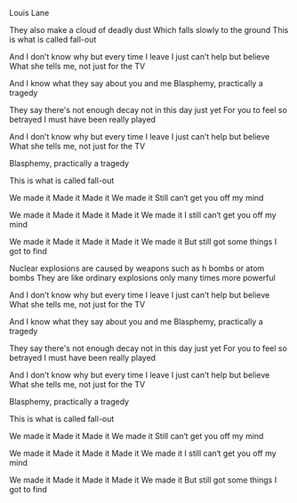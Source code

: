 Louis Lane 

They also make a cloud of deadly dust 
Which falls slowly to the ground
This is what is called fall-out

And I don’t know why but every time I leave
I just can’t help but believe 
What she tells me, not just for the TV

And I know what they say about you and me
Blasphemy, practically a tragedy 

They say there's not enough decay 
not in this day just yet
For you to feel so betrayed
I must have been really played

And I don’t know why but every time I leave
I just can’t help but believe 
What she tells me, not just for the TV 

Blasphemy, practically a tragedy 

This is what is called fall-out

We made it
Made it 
Made it 
We made it 
Still can‘t get you off my mind 

We made it
Made it 
Made it 
Made it 
We made it
I still can‘t get you off my mind 

We made it 
Made it 
Made it
Made it 
We made it
But still got some things I got to find 

Nuclear explosions are caused by weapons such as h bombs or atom bombs
They are like ordinary explosions only many times more powerful

And I don’t know why but every time I leave
I just can’t help but believe 
What she tells me, not just for the TV 

And I know what they say about you and me
Blasphemy, practically a tragedy 

They say there's not enough decay 
not in this day just yet
For you to feel so betrayed
I must have been really played

And I don’t know why but every time I leave
I just can’t help but believe 
What she tells me, not just for the TV 

Blasphemy, practically a tragedy 

This is what is called fall-out

We made it
Made it 
Made it 
We made it 
Still can‘t get you off my mind 

We made it
Made it 
Made it 
Made it 
We made it
I still can‘t get you off my mind 

We made it 
Made it 
Made it
Made it 
We made it
But still got some things I got to find 
